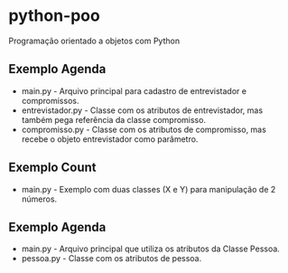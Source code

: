 # python-poo
Programação orientado a objetos com Python

## Exemplo Agenda

* main.py - Arquivo principal para cadastro de entrevistador e compromissos.
* entrevistador.py - Classe com os atributos de entrevistador, mas também pega referência da classe compromisso.
* compromisso.py - Classe com os atributos de compromisso, mas recebe o objeto entrevistador como parâmetro.

## Exemplo Count

* main.py - Exemplo com duas classes (X e Y) para manipulação de 2 números.

## Exemplo Agenda

* main.py - Arquivo principal que utiliza os atributos da Classe Pessoa.
* pessoa.py - Classe com os atributos de pessoa.
